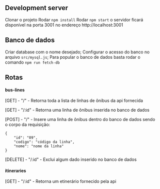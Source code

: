 ## Development server

Clonar o projeto
Rodar `npm install`
Rodar `npm start` o servidor ficará disponível na porta 3001 no endereço http://localhost:3001

## Banco de dados

Criar database com o nome desejado;
Configurar o acesso do banco no arquivo `src/mysql.js`;
Para popular o banco de dados basta rodar o comando `npm run fetch-db`

## Rotas

#### bus-lines

[GET] - "/" - Retorna toda a lista de linhas de ônibus da api fornecida

[GET] - "/:id" - Retorna uma linha de ônibus inserida no banco de dados

[POST] - "/" - Insere uma linha de ônibus dentro do banco de dados sendo o corpo da requisição:

    {
    	"id": "09",
    	"codigo": "código da linha",
    	"nome": "nome da linha"
    }

[DELETE] - "/:id" - Exclui algum dado inserido no banco de dados

#### itineraries

[GET] - "/:id" - Retorna um etinerário fornecido pela api
